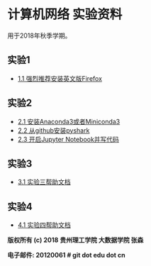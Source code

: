 # 计算机网络 实验资料

用于2018年秋季学期。

## 实验1
  * [1.1 强烈推荐安装英文版Firefox](exp1.1_install_english_version_firefox.md)

## 实验2

  * [2.1 安装Anaconda3或者Miniconda3](install_conda3.md)
  * [2.2 从github安装pyshark](install_pyshark_from_github.md)
  * [2.3 开启Jupyter Notebook并写代码](exp2.2_your_first_pyshark_program_in_jupyter_notebook.md)

## 实验3

  * [3.1 实验三帮助文档](exp3_help.md)

## 实验4
  * [4.1 实验四帮助文档](exp4_help.md)
  
**版权所有 (c) 2018 贵州理工学院 大数据学院 张森**

**电子邮件: 20120061 \# git dot edu dot cn**


